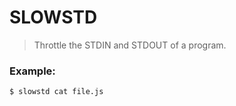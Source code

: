 # SLOWSTD

> Throttle the STDIN and STDOUT of a program.

### Example:

``` sh
$ slowstd cat file.js
```
